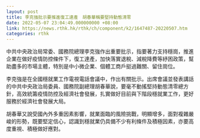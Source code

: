 ```yaml
---
layout: post
title: 李克強批示要推進復工達產　胡春華稱要堅持動態清零
date: 2022-05-07 23:04:49.000000000 +08:00
link: https://news.rthk.hk/rthk/ch/component/k2/1647487-20220507.htm
categories: rthk
---
```


中共中央政治局常委、國務院總理李克強作出重要批示，指要著力支持穩崗，推進企業在做好疫情防控條件下，復工達產，加快落實退稅、減稅降費等紓困政策，幫助盡多的市場主體，特別是中小微企業、個體工商戶挺過難關、留住崗位。

李克強是在全國穩就業工作電視電話會議中，作出有關批示。出席會議並發表講話的中共中央政治局委員、國務院副總理胡春華說，要毫不動搖堅持動態清零總方針，高效統籌疫情防控及經濟社會發展，扎實做好目前與下階段穩就業工作，更好服務於經濟社會發展大局。

胡春華又說受國內外多重因素影響，就業面臨的風險挑戰，明顯增多，面對複雜嚴峻的形勢，既要堅定信心，認識到穩就業仍具備不少有利條件及積極因素，亦要高度重視、積極做好應對。
